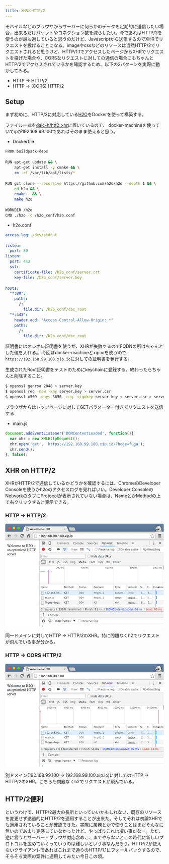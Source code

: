 ```yaml
---
title: XHRとHTTP/2
---
```


モバイルなどのブラウザからサーバーに何らかのデータを定期的に送信したい場合、出来るだけパケットやコネクション数を減らしたい。今であればHTTP/2を使うのが最も適していると思うのだけど、Javascriptから送信するのでXHRでリクエストを投げることになる。imageやcssなどのリソースは当然HTTP/2でリクエストされると思うけど、HTTP/1.1でアクセスしたページからXHRでリクエストを投げた場合や、CORSなリクエストに対しての通信の場合にもちゃんとHTTP/2でアクセスされているかを確認するため、以下の2パターンを実際に動かしてみる。

* HTTP -> HTTP/2
* HTTP -> (CORS) HTTP/2

## Setup

まず初めに、HTTP/2に対応している[H2O](https://h2o.examp1e.net/)をDockerを使って構築する。

ファイル一式を[daic-h/htt2_xhr](https://github.com/daic-h/http2_xhr)に置いているので、
docker-machineを使っていてipが192.168.99.100であればそのまま使えると思う。

* Dockerfile

```sh
FROM buildpack-deps

RUN apt-get update && \
    apt-get install -y cmake && \
    rm -rf /var/lib/apt/lists/*

RUN git clone --recursive https://github.com/h2o/h2o --depth 1 && \
    cd h2o && \
    cmake . && \
    make h2o

WORKDIR /h2o
CMD ./h2o -c /h2o_conf/h2o.conf
```

* h2o.conf

```yaml
access-log: /dev/stdout

listen:
  port: 80
listen:
  port: 443
  ssl:
    certificate-file: /h2o_conf/server.crt
    key-file: /h2o_conf/server.key

hosts:
  "*:80":
    paths:
      /:
        file.dir: /h2o_conf/doc_root
  "*:443":
    header.add: "Access-Control-Allow-Origin: *"
    paths:
      /:
        file.dir: /h2o_conf/doc_root
```

証明書にはオレオレ証明書を使うが、XHRが失敗するのでFQDNの所はちゃんとした値を入れる。
今回はdocker-machineとxip.ioを使うので`https://192.168.99.100.xip.io`に対しての証明書を発行する。

生成されたRoot証明書をテストのためにkeychainに登録する。終わったらちゃんと削除すること。

```sh
$ openssl genrsa 2048 > server.key
$ openssl req -new -key server.key > server.csr
$ openssl x509 -days 3650 -req -signkey server.key < server.csr > server.crt
```

ブラウザからはトップページに対してGETパラメーター付きでリクエストを送信する

* main.js

```js
document.addEventListener('DOMContentLoaded', function(){
  var xhr = new XMLHttpRequest();
  xhr.open('get', 'https://192.168.99.100.xip.io/?hoge=fuga');
  xhr.send();
}, false);
```

## XHR on HTTP/2

XHRがHTTP/2で通信しているかどうかを確認するには、ChromeのDeveloper Consoleを使うかh2oのアクセスログを見ればいい。Developer ConsoleのNetworkのタブにProtocolが表示されていない場合は、NameとかMethodの上で右クリックすると表示できる。

### HTTP -> HTTP/2

![](/assets/images/xhr-http2/http_xhr_http2.png)

同一ドメインに対してHTTP -> HTTP/2のXHR。特に問題なくh2でリクエストが飛んでいる事が分かる。

### HTTP -> CORS HTTP/2

![](/assets/images/xhr-http2/http_xhr_cors_http2.png)

別ドメイン(192.168.99.100 -> 192.168.99.100.xip.io)に対してのHTTP -> HTTP/2のXHR。こちらも問題なくh2でリクエストが飛んでいる。

## HTTP/2便利

というわけで、HTTP/2最大の長所といっていいかもしれない、既存のリソースを変更せず透過的にHTTP/2を適用することが出来た。そしてそれは勿論XHRでも適用されていることが確認できた。実際に業務とかで使うことはまだそんなに無いのであまり実感していなかったけど、やっぱりこれは凄い事だなー。ただ、逆に言うとサーバー・ブラウザ対応含めここまでやらないとこの時代に新しいプロトコルを広めていくっていうのは難しいという事なんだろう。HTTP/2が使えないクライアントであればこれまで通りのHTTP/1.1にフォールバックするので、そろそろ実際の案件に適用してみたい今日この頃。
